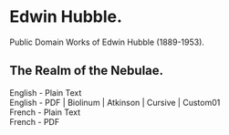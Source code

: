 # Edwin Hubble.

Public Domain Works of Edwin Hubble (1889-1953).

## The Realm of the Nebulae.

English - Plain Text  
English - PDF | Biolinum | Atkinson | Cursive | Custom01  
French - Plain Text  
French - PDF  
